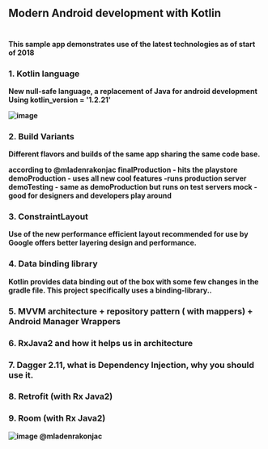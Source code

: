 ## Modern Android development with Kotlin<h1/><b/>

This sample app demonstrates use of the latest technologies as of start of 2018

### 1. Kotlin language
New null-safe language, a replacement of Java for android development
Using kotlin_version = '1.2.21'
  
![image](https://user-images.githubusercontent.com/22516895/36172120-f0e13498-1115-11e8-9d4a-69d8ff74d972.png)

### 2. Build Variants 
Different flavors and builds of the same app sharing the same code base.
  
  according to @mladenrakonjac
  finalProduction - hits the playstore
  demoProduction - uses all new cool features -runs production server
  demoTesting - same as demoProduction but runs on test servers
  mock - good for designers and developers play around

### 3. ConstraintLayout
Use of the new performance efficient layout recommended for use by Google
offers better layering design and performance.

### 4. Data binding library
Kotlin provides data binding out of the box with some few changes in the gradle file.
This project specifically uses a binding-library..

### 5. MVVM architecture + repository pattern ( with mappers) + Android Manager Wrappers 

### 6. RxJava2 and how it helps us in architecture 

### 7. Dagger 2.11, what is Dependency Injection, why you should use it. 

### 8. Retrofit (with Rx Java2)

### 9. Room (with Rx Java2)

![image](https://user-images.githubusercontent.com/22516895/36172060-ccf910aa-1115-11e8-8e93-cc308406619b.png)
@mladenrakonjac